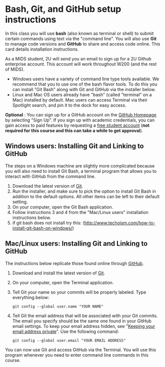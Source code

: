 
# Bash, Git, and GitHub setup instructions

In this class you will use **bash** (also known as terminal or shell) to submit certain commands using text via the "command line". You will also use **Git** to manage code versions and **GitHub** to share and access code online. This card details installation instructions.

As a MIDS student, 2U will send you an email to sign up for a 2U Github enterprise account. This account will work throughout W200 (and the rest of MIDS). 

* Windows users have a variety of command line type tools available. We recommend that you to use one of the bash flavor tools. To do this you can install "Git Bash" along with Git and GitHub via the installer below. 
* Linux and Mac OS users already have "bash" (called "terminal" on a Mac) installed by default. Mac users can access Terminal via their Spotlight search, and pin it to the dock for easy access.

**Optional** : You can sign up for a GitHub account on the [GitHub Homepage](https://github.com) by selecting "Sign Up". If you sign up with academic credentials, you can gain access to paid features by requesting a [free student account](https://education.github.com/) (**not required for this course and this can take a while to get approval**).


## Windows users: Installing Git and Linking to GitHub

The steps on a Windows machine are slightly more complicated because you will also need to install Git Bash, a terminal program that allows you to interact with GitHub from the command line.

1. Download the latest version of [Git](https://git-scm.com/downloads).
2. Run the installer, and make sure to pick the option to install Git Bash in addition to the default options.  All other items can be left to their default setting.
3. On your computer, open the Git Bash application.
4. Follow instructions 3 and 4 from the "Mac/Linux users" installation instructions below.
5. if git bash does not install try this: (http://www.techoism.com/how-to-install-git-bash-on-windows/)

## Mac/Linux users: Installing Git and Linking to GitHub

The instructions below replicate those found online through [GitHub](https://help.github.com/articles/set-up-git/).

1. Download and install the latest version of [Git](https://git-scm.com/downloads).

2. On your computer, open the Terminal application.

3. Tell Git your name so your commits will be properly labeled. Type everything below: 

   ```git config --global user.name "YOUR NAME"```

4. Tell Git the email address that will be associated with your Git commits. The email you specify should be the same one found in your GitHub email settings. To keep your email address hidden, see "[Keeping your email address private](https://help.github.com/articles/keeping-your-email-address-private/)". Use the following command: 

   ```git config --global user.email "YOUR EMAIL ADDRESS"```

You can now use Git and access GitHub via the Terminal. You will use this program whenever you need to enter command line commands in this course.

